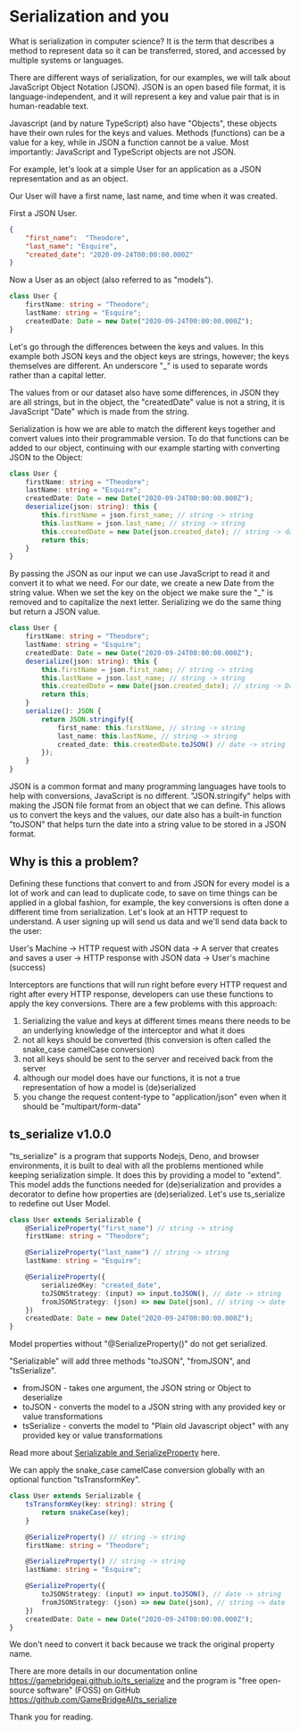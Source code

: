 # Serialization and you

What is serialization in computer science? It is the term that describes a method to represent data so it can be transferred, stored, and accessed by multiple systems or languages.

There are different ways of serialization, for our examples, we will talk about JavaScript Object Notation (JSON). JSON is an open based file format, it is language-independent, and it will represent a key and value pair that is in human-readable text.

Javascript (and by nature TypeScript) also have "Objects", these objects have their own rules for the keys and values. Methods (functions) can be a value for a key, while in JSON a function cannot be a value. Most importantly: JavaScript and TypeScript objects are not JSON.

For example, let's look at a simple User for an application as a JSON representation and as an object.

Our User will have a first name, last name, and time when it was created.

First a JSON User.

```json
{
    "first_name":  "Theodore",
    "last_name": "Esquire",
    "created_date": "2020-09-24T00:00:00.000Z"
}
```

Now a User as an object (also referred to as "models").

```ts
class User {
    firstName: string = "Theodore";
    lastName: string = "Esquire";
    createdDate: Date = new Date("2020-09-24T00:00:00.000Z");
}
```

Let's go through the differences between the keys and values. In this example both JSON keys and the object keys are strings, however; the keys themselves are different. An underscore "_" is used to separate words rather than a capital letter. 

The values from or our dataset also have some differences, in JSON they are all strings, but in the object, the "createdDate" value is not a string, it is JavaScript "Date" which is made from the string.

Serialization is how we are able to match the different keys together and convert values into their programmable version. To do that functions can be added to our object, continuing with our example starting with converting JSON to the Object:

```ts
class User {
    firstName: string = "Theodore";
    lastName: string = "Esquire";
    createdDate: Date = new Date("2020-09-24T00:00:00.000Z");
    deserialize(json: string): this {
        this.firstName = json.first_name; // string -> string
        this.lastName = json.last_name; // string -> string
        this.createdDate = new Date(json.created_date); // string -> date
        return this;
    }
}
```
By passing the JSON as our input we can use JavaScript to read it and convert it to what we need. For our date, we create a new Date from the string value. When we set the key on the object we make sure the "_" is removed and to capitalize the next letter. Serializing we do the same thing but return a JSON value.

```ts
class User {
    firstName: string = "Theodore";
    lastName: string = "Esquire";
    createdDate: Date = new Date("2020-09-24T00:00:00.000Z");
    deserialize(json: string): this {
        this.firstName = json.first_name; // string -> string
        this.lastName = json.last_name; // string -> string
        this.createdDate = new Date(json.created_date); // string -> Date
        return this;
    }
    serialize(): JSON {
        return JSON.stringify({
            first_name: this.firstName, // string -> string
            last_name: this.lastName, // string -> string
            created_date: this.createdDate.toJSON() // date -> string
        });
    }
}
```
JSON is a common format and many programming languages have tools to help with conversions, JavaScript is no different. "JSON.stringify" helps with making the JSON file format from an object that we can define. This allows us to convert the keys and the values, our date also has a built-in function "toJSON" that helps turn the date into a string value to be stored in a JSON format.

## Why is this a problem?

Defining these functions that convert to and from JSON for every model is a lot of work and can lead to duplicate code, to save on time things can be applied in a global fashion, for example, the key conversions is often done a different time from serialization. Let's look at an HTTP request to understand. A user signing up will send us data and we'll send data back to the user:

User's Machine -> HTTP request with JSON data -> A server that creates and saves a user -> HTTP response with JSON data -> User's machine (success)

Interceptors are functions that will run right before every HTTP request and right after every HTTP response, developers can use these functions to apply the key conversions. There are a few problems with this approach:

1. Serializing the value and keys at different times means there needs to be an underlying knowledge of the interceptor and what it does
2. not all keys should be converted (this conversion is often called the snake_case camelCase conversion)
3. not all keys should be sent to the server and received back from the server
4. although our model does have our functions, it is not a true representation of how a model is (de)serialized
5. you change the request content-type to "application/json" even when it should be "multipart/form-data"

## ts_serialize v1.0.0

"ts_serialize" is a program that supports Nodejs, Deno, and browser environments, it is built to deal with all the problems mentioned while keeping serialization simple. It does this by providing a model to "extend". This model adds the functions needed for (de)serialization and provides a decorator to define how properties are (de)serialized. Let's use ts_serialize to redefine out User Model.

```ts
class User extends Serializable {
    @SerializeProperty("first_name") // string -> string
    firstName: string = "Theodore";

    @SerializeProperty("last_name") // string -> string
    lastName: string = "Esquire";

    @SerializeProperty({
        serializedKey: "created_date",
        toJSONStrategy: (input) => input.toJSON(), // date -> string
        fromJSONStrategy: (json) => new Date(json), // string -> date
    })
    createdDate: Date = new Date("2020-09-24T00:00:00.000Z");
}
```

Model properties without "@SerializeProperty()" do not get serialized.

"Serializable" will add three methods "toJSON", "fromJSON", and "tsSerialize". 
- fromJSON - takes one argument, the JSON string or Object to deserialize
- toJSON - converts the model to a JSON string with any provided key or value transformations
- tsSerialize - converts the model to "Plain old Javascript object" with any provided key or value transformations

Read more about [Serializable and SerializeProperty](https://gamebridgeai.github.io/ts_serialize/serializable) here.

We can apply the snake_case camelCase conversion globally with an optional function "tsTransformKey".


```ts
class User extends Serializable {
    tsTransformKey(key: string): string {
        return snakeCase(key);
    }

    @SerializeProperty() // string -> string
    firstName: string = "Theodore";

    @SerializeProperty() // string -> string
    lastName: string = "Esquire";

    @SerializeProperty({
        toJSONStrategy: (input) => input.toJSON(), // date -> string
        fromJSONStrategy: (json) => new Date(json), // string -> date
    })
    createdDate: Date = new Date("2020-09-24T00:00:00.000Z");
}
```

We don't need to convert it back because we track the original property name.

There are more details in our documentation online https://gamebridgeai.github.io/ts_serialize and the program is "free open-source software" (FOSS) on GitHub https://github.com/GameBridgeAI/ts_serialize

Thank you for reading.